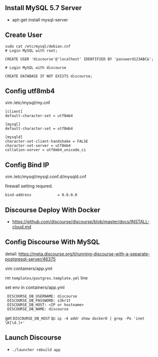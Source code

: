 ## Install MySQL 5.7 Server

* apt-get install mysql-server

## Create User

```
sudo cat /etc/mysql/debian.cnf
# Login MySQL with root;

CREATE USER 'discourse'@'localhost' IDENTIFIED BY 'password123ABC&';

# Login MySQL with discourse

CREATE DATABASE IF NOT EXISTS discourse;
```

## Config utf8mb4

vim /etc/mysql/my.cnf

```
[client]
default-character-set = utf8mb4

[mysql]
default-character-set = utf8mb4

[mysqld]
character-set-client-handshake = FALSE
character-set-server = utf8mb4
collation-server = utf8mb4_unicode_ci
```

## Config Bind IP

vim /etc/mysql/mysql.conf.d/mysqld.cnf

firewall setting requred.

```
bind-address            = 0.0.0.0
```

## Discourse Deploy With Docker

* https://github.com/discourse/discourse/blob/master/docs/INSTALL-cloud.md

## Config Discourse With MySQL

detail: https://meta.discourse.org/t/running-discourse-with-a-separate-postgresql-server/46375

vim containers/app.yml

rm `templates/postgres.template.yml` line

set env in containers/app.yml

```
 DISCOURSE_DB_USERNAME: discourse
 DISCOURSE_DB_PASSWORD: s3kr1t
 DISCOURSE_DB_HOST: <IP or hostname>
 DISCOURSE_DB_NAME: discourse
 ```

 get `DISCOURSE_DB_HOST` ip: `ip -4 addr show docker0 | grep -Po 'inet \K[\d.]+'`

 ## Launch Discourse

 * `./launcher rebuild app`




